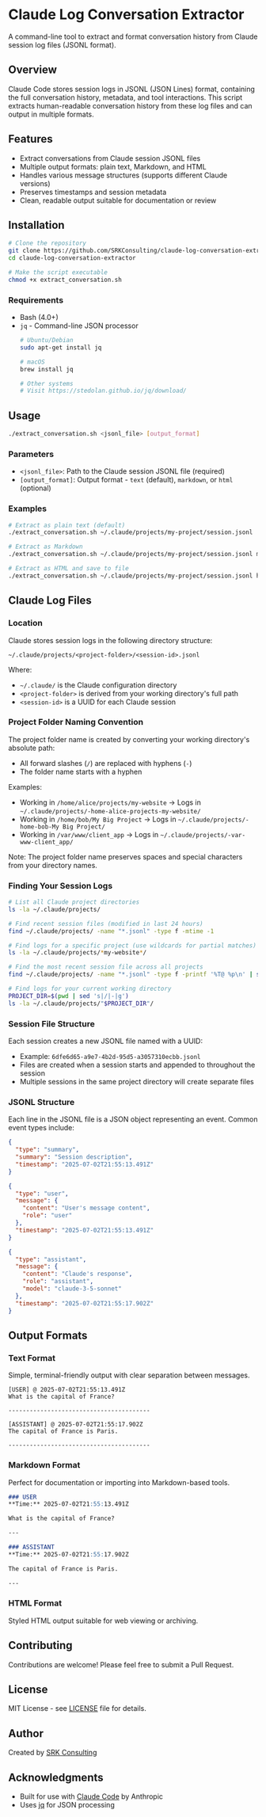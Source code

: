 # Claude Log Conversation Extractor

A command-line tool to extract and format conversation history from Claude session log files (JSONL format).

## Overview

Claude Code stores session logs in JSONL (JSON Lines) format, containing the full conversation history, metadata, and tool interactions. This script extracts human-readable conversation history from these log files and can output in multiple formats.

## Features

- Extract conversations from Claude session JSONL files
- Multiple output formats: plain text, Markdown, and HTML
- Handles various message structures (supports different Claude versions)
- Preserves timestamps and session metadata
- Clean, readable output suitable for documentation or review

## Installation

```bash
# Clone the repository
git clone https://github.com/SRKConsulting/claude-log-conversation-extractor.git
cd claude-log-conversation-extractor

# Make the script executable
chmod +x extract_conversation.sh
```

### Requirements

- Bash (4.0+)
- `jq` - Command-line JSON processor
  ```bash
  # Ubuntu/Debian
  sudo apt-get install jq
  
  # macOS
  brew install jq
  
  # Other systems
  # Visit https://stedolan.github.io/jq/download/
  ```

## Usage

```bash
./extract_conversation.sh <jsonl_file> [output_format]
```

### Parameters

- `<jsonl_file>`: Path to the Claude session JSONL file (required)
- `[output_format]`: Output format - `text` (default), `markdown`, or `html` (optional)

### Examples

```bash
# Extract as plain text (default)
./extract_conversation.sh ~/.claude/projects/my-project/session.jsonl

# Extract as Markdown
./extract_conversation.sh ~/.claude/projects/my-project/session.jsonl markdown

# Extract as HTML and save to file
./extract_conversation.sh ~/.claude/projects/my-project/session.jsonl html > conversation.html
```

## Claude Log Files

### Location

Claude stores session logs in the following directory structure:

```
~/.claude/projects/<project-folder>/<session-id>.jsonl
```

Where:
- `~/.claude/` is the Claude configuration directory
- `<project-folder>` is derived from your working directory's full path
- `<session-id>` is a UUID for each Claude session

### Project Folder Naming Convention

The project folder name is created by converting your working directory's absolute path:
- All forward slashes (`/`) are replaced with hyphens (`-`)
- The folder name starts with a hyphen

Examples:
- Working in `/home/alice/projects/my-website` → Logs in `~/.claude/projects/-home-alice-projects-my-website/`
- Working in `/home/bob/My Big Project` → Logs in `~/.claude/projects/-home-bob-My Big Project/`
- Working in `/var/www/client_app` → Logs in `~/.claude/projects/-var-www-client_app/`

Note: The project folder name preserves spaces and special characters from your directory names.

### Finding Your Session Logs

```bash
# List all Claude project directories
ls -la ~/.claude/projects/

# Find recent session files (modified in last 24 hours)
find ~/.claude/projects/ -name "*.jsonl" -type f -mtime -1

# Find logs for a specific project (use wildcards for partial matches)
ls -la ~/.claude/projects/*my-website*/

# Find the most recent session file across all projects
find ~/.claude/projects/ -name "*.jsonl" -type f -printf '%T@ %p\n' | sort -n | tail -1 | cut -d' ' -f2-

# Find logs for your current working directory
PROJECT_DIR=$(pwd | sed 's|/|-|g')
ls -la ~/.claude/projects/"$PROJECT_DIR"/
```

### Session File Structure

Each session creates a new JSONL file named with a UUID:
- Example: `6dfe6d65-a9e7-4b2d-95d5-a3057310ecbb.jsonl`
- Files are created when a session starts and appended to throughout the session
- Multiple sessions in the same project directory will create separate files

### JSONL Structure

Each line in the JSONL file is a JSON object representing an event. Common event types include:

```json
{
  "type": "summary",
  "summary": "Session description",
  "timestamp": "2025-07-02T21:55:13.491Z"
}

{
  "type": "user",
  "message": {
    "content": "User's message content",
    "role": "user"
  },
  "timestamp": "2025-07-02T21:55:13.491Z"
}

{
  "type": "assistant",
  "message": {
    "content": "Claude's response",
    "role": "assistant",
    "model": "claude-3-5-sonnet"
  },
  "timestamp": "2025-07-02T21:55:17.902Z"
}
```

## Output Formats

### Text Format
Simple, terminal-friendly output with clear separation between messages.

```
[USER] @ 2025-07-02T21:55:13.491Z
What is the capital of France?

----------------------------------------

[ASSISTANT] @ 2025-07-02T21:55:17.902Z
The capital of France is Paris.

----------------------------------------
```

### Markdown Format
Perfect for documentation or importing into Markdown-based tools.

```markdown
### USER
**Time:** 2025-07-02T21:55:13.491Z

What is the capital of France?

---

### ASSISTANT
**Time:** 2025-07-02T21:55:17.902Z

The capital of France is Paris.

---
```

### HTML Format
Styled HTML output suitable for web viewing or archiving.

## Contributing

Contributions are welcome! Please feel free to submit a Pull Request.

## License

MIT License - see [LICENSE](LICENSE) file for details.

## Author

Created by [SRK Consulting](https://github.com/SRKConsulting)

## Acknowledgments

- Built for use with [Claude Code](https://github.com/anthropics/claude-code) by Anthropic
- Uses [jq](https://stedolan.github.io/jq/) for JSON processing